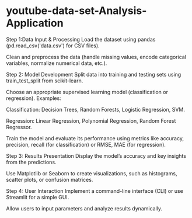 # youtube-data-set-Analysis-Application
 Step 1:Data Input & Processing
Load the dataset using pandas (pd.read_csv('data.csv') for CSV files).

Clean and preprocess the data (handle missing values, encode categorical variables, normalize numerical data, etc.).

Step 2: Model Development
Split data into training and testing sets using train_test_split from scikit-learn.

Choose an appropriate supervised learning model (classification or regression). Examples:

Classification: Decision Trees, Random Forests, Logistic Regression, SVM.

Regression: Linear Regression, Polynomial Regression, Random Forest Regressor.

Train the model and evaluate its performance using metrics like accuracy, precision, recall (for classification) or RMSE, MAE (for regression).

Step 3: Results Presentation
Display the model’s accuracy and key insights from the predictions.

Use Matplotlib or Seaborn to create visualizations, such as histograms, scatter plots, or confusion matrices.

Step 4: User Interaction
Implement a command-line interface (CLI) or use Streamlit for a simple GUI.

Allow users to input parameters and analyze results dynamically.
